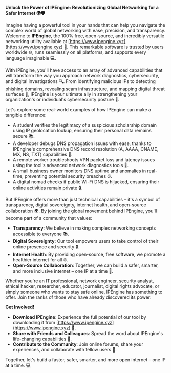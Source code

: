 **Unlock the Power of IPEngine: Revolutionizing Global Networking for a Safer Internet 🌍🛡️**

Imagine having a powerful tool in your hands that can help you navigate the complex world of global networking with ease, precision, and transparency. Welcome to **IPEngine**, the 100% free, open-source, and incredibly versatile networking utility available at [https://www.ipengine.xyz](https://www.ipengine.xyz) 📡. This remarkable software is trusted by users worldwide 🌐, runs seamlessly on all platforms, and supports every language imaginable 💻.

With IPEngine, you'll have access to an array of advanced capabilities that will transform the way you approach network diagnostics, cybersecurity, and digital investigations 🔍. From identifying malicious IPs to detecting phishing domains, revealing scam infrastructure, and mapping digital threat surfaces 🚀, IPEngine is your ultimate ally in strengthening your organization's or individual's cybersecurity posture 🔐.

Let's explore some real-world examples of how IPEngine can make a tangible difference:

*   A student verifies the legitimacy of a suspicious scholarship domain using IP geolocation lookup, ensuring their personal data remains secure 📚.
*   A developer debugs DNS propagation issues with ease, thanks to IPEngine's comprehensive DNS record resolution (A, AAAA, CNAME, MX, NS, TXT) capabilities 🔧.
*   A remote worker troubleshoots VPN packet loss and latency issues using the tool's advanced network diagnostics tools 🚀.
*   A small business owner monitors DNS uptime and anomalies in real-time, preventing potential security breaches ⏰.
*   A digital nomad checks if public Wi-Fi DNS is hijacked, ensuring their online activities remain private 🔒.

But IPEngine offers more than just technical capabilities – it's a symbol of transparency, digital sovereignty, internet health, and open-source collaboration 🌍. By joining the global movement behind IPEngine, you'll become part of a community that values:

*   **Transparency**: We believe in making complex networking concepts accessible to everyone 📚.
*   **Digital Sovereignty**: Our tool empowers users to take control of their online presence and security 🔒.
*   **Internet Health**: By providing open-source, free software, we promote a healthier internet for all 🌐.
*   **Open-Source Collaboration**: Together, we can build a safer, smarter, and more inclusive internet – one IP at a time 🤝.

Whether you're an IT professional, network engineer, security analyst, ethical hacker, researcher, educator, journalist, digital rights advocate, or simply someone who wants to stay safe online, IPEngine has something to offer. Join the ranks of those who have already discovered its power:

**Get Involved!**

*   **Download IPEngine**: Experience the full potential of our tool by downloading it from [https://www.ipengine.xyz](https://www.ipengine.xyz) 📡.
*   **Share with Friends and Colleagues**: Spread the word about IPEngine's life-changing capabilities 🔁.
*   **Contribute to the Community**: Join online forums, share your experiences, and collaborate with fellow users 🤝.

Together, let's build a faster, safer, smarter, and more open internet – one IP at a time. 💻